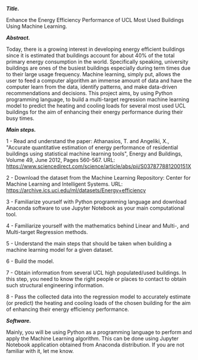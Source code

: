 ***Title.***

Enhance the Energy Efficiency Performance of UCL Most Used Buildings Using Machine Learning.

***Abstract.***

Today, there is a growing interest in developing energy efficient buildings since it is estimated that buildings account for about 40% of the 
total primary energy consumption in the world. Specifically speaking, university buildings are ones of the busiest buildings especially during term 
times due to their large usage frequency. Machine learning, simply put, allows the user to feed a computer algorithm an immense amount of data and have 
the computer learn from the data, identify patterns, and make data-driven recommendations and decisions. This project aims, by using Python programming language, 
to build a multi-target regression machine learning model to predict the heating and cooling loads for several most used UCL buildings for the aim of enhancing
their energy performance during their busy times.

***Main steps.***

1 - Read and understand the paper: 
Athanasios, T. and Angeliki, X., "Accurate quantitative estimation of energy performance of residential buildings using statistical machine learning tools", 
Energy and Buildings, Volume 49, June 2012, Pages 560-567. URL: https://www.sciencedirect.com/science/article/abs/pii/S037877881200151X

2 - Download the dataset from the Machine Learning Repository: Center for Machine Learning and Intelligent Systems. 
URL: https://archive.ics.uci.edu/ml/datasets/Energy+efficiency

3 - Familiarize yourself with Python programming language and download Anaconda software to use Jupyter Notebook as your main computational tool.

4 - Familiarize yourself with the mathematics behind Linear and Multi-, and Multi-target Regression methods.

5 - Understand the main steps that should be taken when building a machine learning model for a given dataset.

6 - Build the model.

7 - Obtain information from several UCL high populated/used buildings. In this step, you need to know the right people or places to contact to obtain 
such structural engineering information.

8 - Pass the collected data into the regression model to accurately estimate (or predict) the heating and cooling loads of the chosen building for the aim 
of enhancing their energy efficiency performance.


***Software.***

Mainly, you will be using Python as a programming language to perform and apply the Machine Learning algorithm. This can be done using Jupyter Notebook 
application obtained from Anaconda distribution. If you are not familiar with it, let me know.
